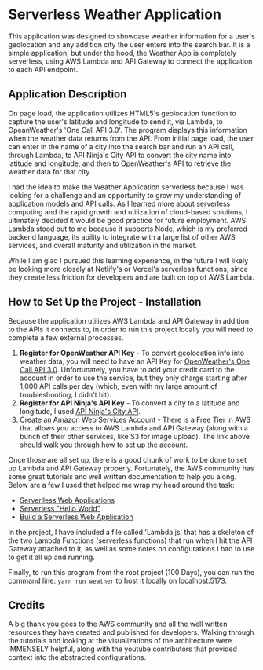 # Serverless Weather Application

This application was designed to showcase weather information for a user's geolocation and any addition city the user enters into the search bar. It is a simple application, but under the hood, the Weather App is completely serverless, using AWS Lambda and API Gateway to connect the application to each API endpoint.

## Application Description

On page load, the application utilizes HTML5's geolocation function to capture the user's latitude and longitude to send it, via Lambda, to OpeanWeather's 'One Call API 3.0'. The program displays this information when the weather data returns from the API. From initial page load, the user can enter in the name of a city into the search bar and run an API call, through Lambda, to API Ninja's City API to convert the city name into latitude and longitude, and then to OpenWeather's API to retrieve the weather data for that city.

I had the idea to make the Weather Application serverless because I was looking for a challenge and an opportunity to grow my understanding of application models and API calls. As I learned more about serverless computing and the rapid growth and utilization of cloud-based solutions, I ultimately decided it would be good practice for future employment. AWS Lambda stood out to me because it supports Node, which is my preferred backend language, its ability to integrate with a large list of other AWS services, and overall maturity and utilization in the market.

While I am glad I pursued this learning experience, in the future I will likely be looking more closely at Netlify's or Vercel's serverless functions, since they create less friction for developers and are built on top of AWS Lambda.

## How to Set Up the Project - Installation

Because the application utilizes AWS Lambda and API Gateway in addition to the APIs it connects to, in order to run this project locally you will need to complete a few external processes.

1. **Register for OpenWeather API Key** - To convert geolocation info into weather data, you will need to have an API Key for [OpenWeather's One Call API 3.0](https://openweathermap.org/api). Unfortunately, you have to add your credit card to the account in order to use the service, but they only charge starting after 1,000 API calls per day (which, even with my large amount of troubleshooting, I didn't hit).
2. **Register for API Ninja's API Key** - To convert a city to a latitude and longitude, I used [API Ninja's City API](https://api-ninjas.com/api/city).
3. Create an Amazon Web Services Account - There is a [Free Tier](https://aws.amazon.com/free/?e=gs21&src=introduction_freetier&all-free-tier.sort-by=item.additionalFields.SortRank&all-free-tier.sort-order=asc&awsf.Free%20Tier%20Types=*all&awsf.Free%20Tier%20Categories=*all) in AWS that allows you access to AWS Lambda and API Gateway (along with a bunch of their other services, like S3 for image upload). The link above should walk you through how to set up the account.

Once those are all set up, there is a good chunk of work to be done to set up Lambda and API Gateway properly. Fortunately, the AWS community has some great tutorials and well written documentation to help you along. Below are a few I used that helped me wrap my head around the task:

- [Serverlless Web Applications](https://aws.amazon.com/lambda/web-apps/)
- [Serverless "Hello World"](https://aws.amazon.com/getting-started/hands-on/run-serverless-code/)
- [Build a Serverless Web Application](https://aws.amazon.com/getting-started/hands-on/build-serverless-web-app-lambda-apigateway-s3-dynamodb-cognito/)

In the project, I have included a file called 'Lambda.js' that has a skeleton of the two Lambda Functions (serverless functions) that run when I hit the API Gateway attached to it, as well as some notes on configurations I had to use to get it all up and running.

Finally, to run this program from the root project (100 Days), you can run the command line: `yarn run weather` to host it locally on localhost:5173.

## Credits

A big thank you goes to the AWS community and all the well written resources they have created and published for developers. Walking through the tutorials and looking at the visualizations of the architecture were IMMENSELY helpful, along with the youtube contributors that provided context into the abstracted configurations.
